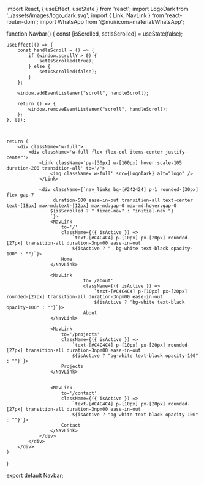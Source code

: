 <!-- import React, { useEffect, useState } from 'react';
import LogoDark from '../assets/images/logo_dark.svg';
import { Link, NavLink, useLocation } from 'react-router-dom';
import WhatsApp from '@mui/icons-material/WhatsApp';
import MenuIcon from '@mui/icons-material/Menu';
import CloseIcon from '@mui/icons-material/Close';

function Navbar() {
    const [isScrolled, setIsScrolled] = useState(false);
    const [isActive, setIsActive] = useState(false);
    const location = useLocation();

    useEffect(() => {
        const handleScroll = () => {
            setIsScrolled(window.scrollY > 0);
        };

        window.addEventListener('scroll', handleScroll);
        return () => {
            window.removeEventListener('scroll', handleScroll);
        };
    }, []);

    useEffect(() => {
        setIsActive(false);
    }, [location]);

    return (
        <div className={`w-full flex flex-col items-center z-[100] py-3 bg-[#000000] ${isScrolled && "fixed top-0"}`}>
            <div className='flex w-[90%] items-center justify-between'>
                <Link
                    className='py-[10px] hover:scale-105 duration-200 transition-all cursor-pointer'
                    to='/'
                >
                    <img className='w-[160px]' src={LogoDark} alt='logo' />
                </Link>

                {/* Toggle Button for Mobile View */}
                <div className='relative flex justify-center items-center mr-4 md:hidden'>
                    <div
                        onClick={() => setIsActive(!isActive)}
                        className={`transition-transform duration-300 transform ${
                            isActive ? 'rotate-90' : 'rotate-0'
                        }`}
                    >
                        {isActive ? (
                            <CloseIcon fontSize='large' />
                        ) : (
                            <MenuIcon fontSize='large' />
                        )}
                    </div>
                </div>

                {/* Mobile Menu */}
                {isActive && (
                    <div className='absolute top-16 right-7 p-6 w-40 bg-white flex flex-col items-center rounded-xl shadow-lg'>
                        <NavLink
                            to='/'
                            className={({ isActive }) =>
                                `text-black p-[10px] transition-all duration-200 ease-in-out ${
                                    isActive ? 'border-b-[1px] opacity-100 font-bold' : 'opacity-50'
                                }`
                            }
                        >
                            Home
                        </NavLink>
                        <NavLink
                            to='/about'
                            className={({ isActive }) =>
                                `text-black p-[10px] transition-all duration-200 ease-in-out ${
                                    isActive ? 'border-b-[1px] opacity-100 font-bold' : 'opacity-50'
                                }`
                            }
                        >
                            About
                        </NavLink>
                        <NavLink
                            to='/projects'
                            className={({ isActive }) =>
                                `text-black p-[10px] transition-all duration-200 ease-in-out ${
                                    isActive ? 'border-b-[1px] opacity-100 font-bold' : 'opacity-50'
                                }`
                            }
                        >
                            Projects
                        </NavLink>
                        <NavLink
                            to='/contact'
                            className={({ isActive }) =>
                                `text-black p-[10px] transition-all duration-200 ease-in-out ${
                                    isActive ? 'border-b-[1px] opacity-100 font-bold' : 'opacity-50'
                                }`
                            }
                        >
                            Contact
                        </NavLink>
                    </div>
                )}

                {/* Desktop Menu */}
                <div
                    className={`p-1 flex gap-14 max-md:hidden duration-500 ease-in-out transition-all text-center text-[16px]`}
                >
                    <NavLink
                        to='/'
                        className={({ isActive }) =>
                            `text-white p-[10px] transition-all duration-200 ease-in-out ${
                                isActive ? 'border-b-[1px] opacity-100' : 'opacity-50'
                            }`
                        }
                    >
                        Home
                    </NavLink>
                    <NavLink
                        to='/about'
                        className={({ isActive }) =>
                            `text-white p-[10px] transition-all duration-200 ease-in-out ${
                                isActive ? 'border-b-[1px] opacity-100' : 'opacity-50'
                            }`
                        }
                    >
                        About
                    </NavLink>
                    <NavLink
                        to='/projects'
                        className={({ isActive }) =>
                            `text-white p-[10px] transition-all duration-200 ease-in-out ${
                                isActive ? 'border-b-[1px] opacity-100' : 'opacity-50'
                            }`
                        }
                    >
                        Projects
                    </NavLink>
                    <NavLink
                        to='/contact'
                        className={({ isActive }) =>
                            `text-white p-[10px] transition-all duration-200 ease-in-out ${
                                isActive ? 'border-b-[1px] opacity-100' : 'opacity-50'
                            }`
                        }
                    >
                        Contact
                    </NavLink>
                </div>
            </div>
        </div>
    );
}

export default Navbar; -->






import React, { useEffect, useState } from 'react';
import LogoDark from '../assets/images/logo_dark.svg';
import { Link, NavLink } from 'react-router-dom';
import WhatsApp from '@mui/icons-material/WhatsApp';

function Navbar() {
    const [isScrolled, setIsScrolled] = useState(false);

    useEffect(() => {
        const handleScroll = () => {
            if (window.scrollY > 0) {
                setIsScrolled(true);
            } else {
                setIsScrolled(false);
            }
        };

        window.addEventListener("scroll", handleScroll);

        return () => {
            window.removeEventListener("scroll", handleScroll);
        };
    }, []);

    

    return (
        <div className='w-full'>
            <div className='w-full flex flex-col items-center justify-center'>
                <Link className='py-[30px] w-[160px] hover:scale-105 duration-200 transition-all' to='/'>
                    <img className='w-full' src={LogoDark} alt="logo" />
                </Link>

                <div className={`nav_links bg-[#242424] p-1 rounded-[30px] flex gap-7 
                     duration-500 ease-in-out transition-all text-center text-[18px] max-md:text-[12px] max-md:gap-0 max-md:hover:gap-0
                    ${isScrolled ? " fixed-nav" : "initial-nav "}
                    `}>
                    <NavLink
                        to='/'
                        className={({ isActive }) =>
                            `text-[#C4C4C4] p-[10px] px-[20px] rounded-[27px] transition-all duration-3npm00 ease-in-out
                            ${isActive ? "  bg-white text-black opacity-100" : ""}`}>
                        Home
                    </NavLink>
                    
                    <NavLink
                                to='/about'
                                className={({ isActive }) =>
                                    `text-[#C4C4C4] p-[10px] px-[20px] rounded-[27px] transition-all duration-3npm00 ease-in-out
                                    ${isActive ? "bg-white text-black opacity-100" : ""}`}>
                                About
                    </NavLink>

                    <NavLink
                        to='/projects'
                        className={({ isActive }) =>
                            `text-[#C4C4C4] p-[10px] px-[20px] rounded-[27px] transition-all duration-3npm00 ease-in-out
                            ${isActive ? "bg-white text-black opacity-100" : ""}`}>
                        Projects
                    </NavLink>


                    <NavLink
                        to='/contact'
                        className={({ isActive }) =>
                            `text-[#C4C4C4] p-[10px] px-[20px] rounded-[27px] transition-all duration-3npm00 ease-in-out
                            ${isActive ? "bg-white text-black opacity-100" : ""}`}>
                        Contact
                    </NavLink>
                </div>
            </div>
        </div>
    )
}

export default Navbar;

